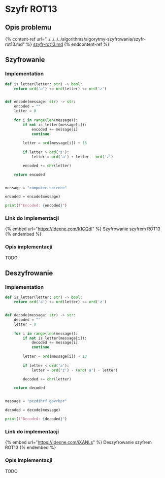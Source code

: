 # Szyfr ROT13

## Opis problemu

{% content-ref url="../../../../algorithms/algorytmy-szyfrowania/szyfr-rot13.md" %}
[szyfr-rot13.md](../../../../algorithms/algorytmy-szyfrowania/szyfr-rot13.md)
{% endcontent-ref %}

## Szyfrowanie

### Implementation

```python
def is_letter(letter: str) -> bool:
    return ord('a') <= ord(letter) <= ord('z')


def encode(message: str) -> str:
    encoded = ""
    letter = 0
    
    for i in range(len(message)):
        if not is_letter(message[i]):
            encoded += message[i]
            continue
            
        letter = ord(message[i]) + 13
        
        if letter > ord('z'):
            letter = ord('a') + letter - ord('z')

        encoded += chr(letter)

    return encoded


message = "computer science"

encoded = encode(message)

print(f"Encoded: {encoded}")
```

### Link do implementacji

{% embed url="https://ideone.com/k1CQdI" %}
Szyfrowanie szyfrem ROT13
{% endembed %}

### Opis implementacji

TODO

## Deszyfrowanie

### Implementation

```python
def is_letter(letter: str) -> bool:
    return ord('a') <= ord(letter) <= ord('z')


def decode(message: str) -> str:
    decoded = ""
    letter = 0
    
    for i in range(len(message)):
        if not is_letter(message[i]):
            decoded += message[i]
            continue
            
        letter = ord(message[i]) - 13
        
        if letter < ord('a'):
            letter = ord('z') - (ord('a') - letter)

        decoded += chr(letter)

    return decoded


message = "pczdihrf gpvrbpr"

decoded = decode(message)

print(f"Decoded: {decoded}")
```

### Link do implementacji

{% embed url="https://ideone.com/iXANLs" %}
Deszyfrowanie szyfrem ROT13
{% endembed %}

### Opis implementacji

TODO
